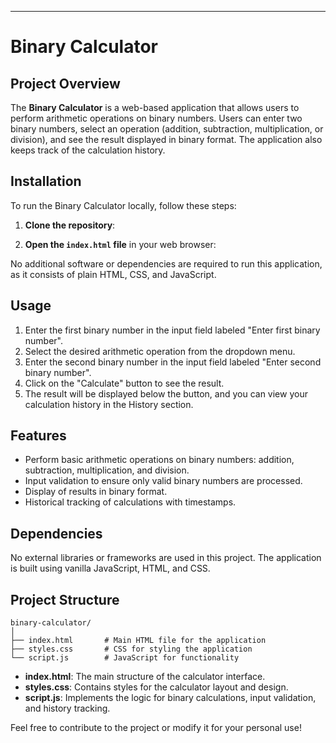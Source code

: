 
---

# Binary Calculator

## Project Overview

The **Binary Calculator** is a web-based application that allows users to perform arithmetic operations on binary numbers. Users can enter two binary numbers, select an operation (addition, subtraction, multiplication, or division), and see the result displayed in binary format. The application also keeps track of the calculation history.

## Installation

To run the Binary Calculator locally, follow these steps:

1. **Clone the repository**:


2. **Open the `index.html` file** in your web browser:

No additional software or dependencies are required to run this application, as it consists of plain HTML, CSS, and JavaScript.

## Usage

1. Enter the first binary number in the input field labeled "Enter first binary number".
2. Select the desired arithmetic operation from the dropdown menu.
3. Enter the second binary number in the input field labeled "Enter second binary number".
4. Click on the "Calculate" button to see the result.
5. The result will be displayed below the button, and you can view your calculation history in the History section.

## Features

- Perform basic arithmetic operations on binary numbers: addition, subtraction, multiplication, and division.
- Input validation to ensure only valid binary numbers are processed.
- Display of results in binary format.
- Historical tracking of calculations with timestamps.

## Dependencies

No external libraries or frameworks are used in this project. The application is built using vanilla JavaScript, HTML, and CSS.

## Project Structure

```
binary-calculator/
│
├── index.html       # Main HTML file for the application
├── styles.css       # CSS for styling the application
└── script.js        # JavaScript for functionality
```

- **index.html**: The main structure of the calculator interface.
- **styles.css**: Contains styles for the calculator layout and design.
- **script.js**: Implements the logic for binary calculations, input validation, and history tracking.

Feel free to contribute to the project or modify it for your personal use!
